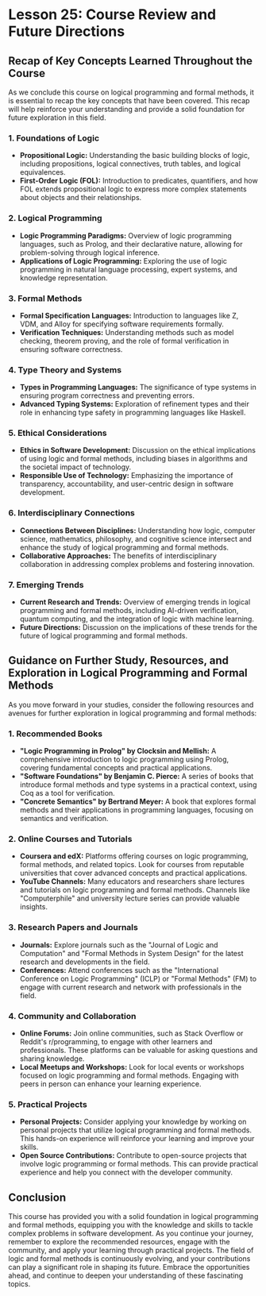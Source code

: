 # Lesson 25: Course Review and Future Directions

## Recap of Key Concepts Learned Throughout the Course

As we conclude this course on logical programming and formal methods, it is essential to recap the key concepts that have been covered. This recap will help reinforce your understanding and provide a solid foundation for future exploration in this field.

### 1. Foundations of Logic

- **Propositional Logic:** Understanding the basic building blocks of logic, including propositions, logical connectives, truth tables, and logical equivalences.
- **First-Order Logic (FOL):** Introduction to predicates, quantifiers, and how FOL extends propositional logic to express more complex statements about objects and their relationships.

### 2. Logical Programming

- **Logic Programming Paradigms:** Overview of logic programming languages, such as Prolog, and their declarative nature, allowing for problem-solving through logical inference.
- **Applications of Logic Programming:** Exploring the use of logic programming in natural language processing, expert systems, and knowledge representation.

### 3. Formal Methods

- **Formal Specification Languages:** Introduction to languages like Z, VDM, and Alloy for specifying software requirements formally.
- **Verification Techniques:** Understanding methods such as model checking, theorem proving, and the role of formal verification in ensuring software correctness.

### 4. Type Theory and Systems

- **Types in Programming Languages:** The significance of type systems in ensuring program correctness and preventing errors.
- **Advanced Typing Systems:** Exploration of refinement types and their role in enhancing type safety in programming languages like Haskell.

### 5. Ethical Considerations

- **Ethics in Software Development:** Discussion on the ethical implications of using logic and formal methods, including biases in algorithms and the societal impact of technology.
- **Responsible Use of Technology:** Emphasizing the importance of transparency, accountability, and user-centric design in software development.

### 6. Interdisciplinary Connections

- **Connections Between Disciplines:** Understanding how logic, computer science, mathematics, philosophy, and cognitive science intersect and enhance the study of logical programming and formal methods.
- **Collaborative Approaches:** The benefits of interdisciplinary collaboration in addressing complex problems and fostering innovation.

### 7. Emerging Trends

- **Current Research and Trends:** Overview of emerging trends in logical programming and formal methods, including AI-driven verification, quantum computing, and the integration of logic with machine learning.
- **Future Directions:** Discussion on the implications of these trends for the future of logical programming and formal methods.

## Guidance on Further Study, Resources, and Exploration in Logical Programming and Formal Methods

As you move forward in your studies, consider the following resources and avenues for further exploration in logical programming and formal methods:

### 1. Recommended Books

- **"Logic Programming in Prolog" by Clocksin and Mellish:** A comprehensive introduction to logic programming using Prolog, covering fundamental concepts and practical applications.
- **"Software Foundations" by Benjamin C. Pierce:** A series of books that introduce formal methods and type systems in a practical context, using Coq as a tool for verification.
- **"Concrete Semantics" by Bertrand Meyer:** A book that explores formal methods and their applications in programming languages, focusing on semantics and verification.

### 2. Online Courses and Tutorials

- **Coursera and edX:** Platforms offering courses on logic programming, formal methods, and related topics. Look for courses from reputable universities that cover advanced concepts and practical applications.
- **YouTube Channels:** Many educators and researchers share lectures and tutorials on logic programming and formal methods. Channels like "Computerphile" and university lecture series can provide valuable insights.

### 3. Research Papers and Journals

- **Journals:** Explore journals such as the "Journal of Logic and Computation" and "Formal Methods in System Design" for the latest research and developments in the field.
- **Conferences:** Attend conferences such as the "International Conference on Logic Programming" (ICLP) or "Formal Methods" (FM) to engage with current research and network with professionals in the field.

### 4. Community and Collaboration

- **Online Forums:** Join online communities, such as Stack Overflow or Reddit's r/programming, to engage with other learners and professionals. These platforms can be valuable for asking questions and sharing knowledge.
- **Local Meetups and Workshops:** Look for local events or workshops focused on logic programming and formal methods. Engaging with peers in person can enhance your learning experience.

### 5. Practical Projects

- **Personal Projects:** Consider applying your knowledge by working on personal projects that utilize logical programming and formal methods. This hands-on experience will reinforce your learning and improve your skills.
- **Open Source Contributions:** Contribute to open-source projects that involve logic programming or formal methods. This can provide practical experience and help you connect with the developer community.

## Conclusion

This course has provided you with a solid foundation in logical programming and formal methods, equipping you with the knowledge and skills to tackle complex problems in software development. As you continue your journey, remember to explore the recommended resources, engage with the community, and apply your learning through practical projects. The field of logic and formal methods is continuously evolving, and your contributions can play a significant role in shaping its future. Embrace the opportunities ahead, and continue to deepen your understanding of these fascinating topics.